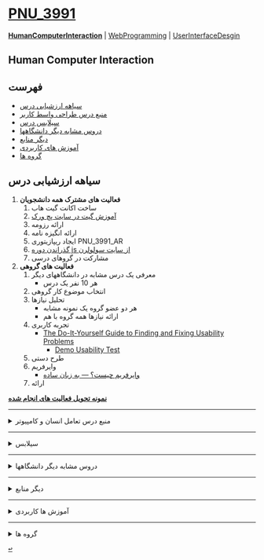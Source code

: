 <a name="TOC"></a>
# [PNU_3991](https://github.com/AliRazavi-edu/PNU_3991#TOC)

[**HumanComputerInteraction**](https://github.com/AliRazavi-edu/PNU_3991/blob/master/_BSc/HumanComputerInteraction/README.md#TOC) | [WebProgramming](https://github.com/AliRazavi-edu/PNU_3991/blob/master/_BSc/WebProgramming/README.md#TOC) | [UserInterfaceDesgin](https://github.com/AliRazavi-edu/PNU_3991/blob/master/_BSc/UserInterfaceDesgin/README.md#TOC) 

## Human Computer Interaction
## فهرست
- [سیاهه ارزشیابی درس](#Evaluation)
- [منبع درس طراحی واسط کاربر](#CourseRef)
- [سیلابس درس](#Curriculum)
- [دروس مشابه دیگر دانشگاهها](#RelatedCourses)
- [دیگر منابع](#RelatedRef)
- [آموزش های کاربردی](#eLearning)
- [گروه ها](#Groups)

<a name="Evaluation"></a>
## سیاهه ارزشیابی درس
1. **فعالیت های مشترک همه دانشجویان**
    1. ساخت اکانت گیت هاب
    2. [آموزش گیت در سایت پچ ورک](http://jlord.us/patchwork/)
    3. ارائه رزومه
    4. ارائه انگیزه نامه
    5. ایجاد ریپازیتوری PNU_3991_AR
    6. [گذراندن دوره js از سایت سولولرن](http://Sololearn.com)
    7. مشارکت در گروهای درسی
2. **فعالیت های گروهی**
    1. معرفی یک درس مشابه در دانشگاههای دیگر
        - هر 10 نفر یک درس
    2. انتخاب موضوع کار گروهی
    3. تحلیل نیازها
        - هر دو عضو گروه یک نمونه مشابه
        - ارائه نیازها همه گروه با هم
    4. تجربه کاربری
        - [The Do-It-Yourself Guide to Finding and Fixing Usability Problems](http://www.sensible.com/rsme.html)
            - [Demo Usability Test](https://youtu.be/1UCDUOB_aS8)
    5. طرح دستی
    6. وایرفریم
        - [وایرفریم چیست؟ — به زبان ساده](https://blog.faradars.org/%D9%88%D8%A7%DB%8C%D8%B1%D9%81%D8%B1%DB%8C%D9%85-%D8%A8%D9%87-%D8%B2%D8%A8%D8%A7%D9%86-%D8%B3%D8%A7%D8%AF%D9%87/)
    7. ارائه
       
[**نمونه تحویل فعالیت های انجام شده**](https://github.com/mir-mohammad/PNU_3991_AR/)
       
---------------

<a name="CourseRef"></a>
<details>
    <summary>منبع درس تعامل انسان و کامپیوتر</summary>

> ## منبع درس 
<a href=""><img src="https://github.com/AliRazavi-edu/PNU_3991/blob/master/_Image/Human%20Computer%20Interaction.png"> </a>
# Table of contents

## Chapter 1 Introduction

## Chapter 2 Specific HCI Guidelines
 
## Chapter 3 Human Factors as HCI Theories

## Chapter 4 HCI Design

## Chapter 5 User Interface Layer

## Chapter 6 UI Development Toolkit

## Chapter 7 Interactive System Development 

## Chapter 8 User Interface Evaluation 

## Chapter 9 Future of HCI

## INDEX

[<kbd>↩</kbd>](#TOC)

</details>

-------------------------------------------

<a name="Curriculum"></a>
<details>
    <summary>سیلابس</summary>

>## [سیلابس وزرات علوم برای درس تعامل انسان و كامپيوتر](https://github.com/AliRazavi-edu/PNU_3991/blob/master/_Syllabus/_1569752509_1_HCI.pdf) 

[<kbd>↩</kbd>](#TOC)

</details>

-------------

<a name="RelatedCourses"></a>
<details>
    <summary>دروس مشابه دیگر دانشگاهها</summary>

>## دروس مشابه دیگر دانشگاهها


[<kbd>↩</kbd>](#TOC)
       
       
</details>

---------------

<a name="RelatedRef"></a>
<details>
    <summary>دیگر منابع</summary>

> ## دیگر منابع

[<kbd>↩</kbd>](#TOC)

</details>

---------------

<a name="eLearning"></a>
<details>
    <summary>آموزش ها کاربردی</summary>

> ## آموزش ها کاربردی

- [آموزش تعامل انسان با کامپیوتر-فرادرس](https://faradars.org/courses/fvsft110-theory-of-languages-and-machines)

[<kbd>↩</kbd>](#TOC)

</details>

-----------------------

<a name="Groups"></a>

<details>
    <summary>گروه ها</summary>


## گروه ها

<a name="G-H01"></a>

1. G-H01
    1. [_HCI-04_مهديه اسدپور](https://github.com/AliRazavi-edu/PNU_3991/tree/master/_BSc/HumanComputerInteraction/04_%D9%85%D9%87%D8%AF%D9%8A%D9%87%20%D8%A7%D8%B3%D8%AF%D9%BE%D9%88%D8%B1)
    1. [_HCI-17_محمدجلال صفائيان](https://github.com/AliRazavi-edu/PNU_3991/tree/master/_BSc/HumanComputerInteraction/17_%D9%85%D8%AD%D9%85%D8%AF%D8%AC%D9%84%D8%A7%D9%84%20%D8%B5%D9%81%D8%A7%D8%A6%D9%8A%D8%A7%D9%86)
    1. [_HCI-28_صبا مصفا](https://github.com/AliRazavi-edu/PNU_3991/tree/master/_BSc/HumanComputerInteraction/28_%D8%B5%D8%A8%D8%A7%20%D9%85%D8%B5%D9%81%D8%A7)    
    1. [_HCI-29_فاطمه مظفري](https://github.com/AliRazavi-edu/PNU_3991/tree/master/_BSc/HumanComputerInteraction/29_%D9%81%D8%A7%D8%B7%D9%85%D9%87%20%D9%85%D8%B8%D9%81%D8%B1%D9%8A)
    1. [_HCI-34_فاطمه هاشم زاده](https://github.com/AliRazavi-edu/PNU_3991/tree/master/_BSc/HumanComputerInteraction/34_%D9%81%D8%A7%D8%B7%D9%85%D9%87%20%D9%87%D8%A7%D8%B4%D9%85%20%D8%B2%D8%A7%D8%AF%D9%87)   

<a name="G-H02"></a>

2. G-H02
    1. [_HCI-25 میرمحمد کمالی](https://github.com/AliRazavi-edu/PNU_3991/tree/master/_BSc/HumanComputerInteraction/25_%D9%85%D9%8A%D8%B1%D9%85%D8%AD%D9%85%D8%AF%20%D9%83%D9%85%D8%A7%D9%84%D9%8A)
    1. [_HCI-36 مهدی یزدی راد](https://github.com/AliRazavi-edu/PNU_3991/tree/master/_BSc/HumanComputerInteraction/36_%D9%85%D9%87%D8%AF%D9%8A%20%D9%8A%D8%B2%D8%AF%D9%8A%20%D8%B1%D8%A7%D8%AF)
    1. [_HCI-20 شقایق عابدینی](https://github.com/AliRazavi-edu/PNU_3991/tree/master/_BSc/HumanComputerInteraction/20_%D8%B4%D9%82%D8%A7%D9%8A%D9%82%20%D8%B9%D8%A7%D8%A8%D8%AF%D9%8A%D9%86%D9%8A)    
    1. [_HCI-35 مرضیه هوشمندپور](https://github.com/AliRazavi-edu/PNU_3991/tree/master/_BSc/HumanComputerInteraction/35_%D9%85%D8%B1%D8%B6%D9%8A%D9%87%20%D9%87%D9%88%D8%B4%D9%85%D9%86%D8%AF%D9%BE%D9%88%D8%B1)
    1. [_HCI-24 سحرکلیائی](https://github.com/AliRazavi-edu/PNU_3991/tree/master/_BSc/HumanComputerInteraction/24_%D8%B3%D8%AD%D8%B1%20%D9%83%D9%84%D9%8A%D8%A7%D9%8A%D9%8A)  
    1. [_HCI-01 زهرا احمدی پردستی](https://github.com/AliRazavi-edu/PNU_3991/tree/master/_BSc/HumanComputerInteraction/01_%D8%B2%D9%87%D8%B1%D8%A7%20%D8%A7%D8%AD%D9%85%D8%AF%D9%8A%20%D9%BE%D8%B1%D8%AF%D8%B3%D8%AA%D9%8A)
    
<a name="G-H03"></a>

3. G-H03 
    1. [06_بهاره برادران سلماس](https://github.com/AliRazavi-edu/PNU_3991/tree/master/_BSc/HumanComputerInteraction/06_%D8%A8%D9%87%D8%A7%D8%B1%D9%87%20%D8%A8%D8%B1%D8%A7%D8%AF%D8%B1%D8%A7%D9%86%20%D8%B3%D9%84%D9%85%D8%A7%D8%B3)
    1. []()
    1. []()
    
<a name="G-H04"></a>

4. G-H04  
    1. [24_محمد طاها گوینده برحقی](https://github.com/AliRazavi-edu/PNU_3991/tree/master/_BSc/HumanComputerInteraction/24_%D9%85%D8%AD%D9%85%D8%AF%20%D8%B7%D8%A7%D9%87%D8%A7%20%DA%AF%D9%88%DB%8C%D9%86%D8%AF%D9%87%20%D8%A8%D8%B1%D8%AD%D9%82%DB%8C)
    1. []()
    1. []()  
    
<a name="G-H05"></a>

5. G-H05    
    1. [11_سيدامين حسيني](https://github.com/AliRazavi-edu/PNU_3991/tree/master/_BSc/HumanComputerInteraction/11_%D8%B3%D9%8A%D8%AF%D8%A7%D9%85%D9%8A%D9%86%20%D8%AD%D8%B3%D9%8A%D9%86%D9%8A)
    1. []()    
    1. []()  
    
<a name="G-H06"></a>

6. G-H06    
    1. []()
    1. []()    
    1. []() 
    
<a name="G-H07"></a>

7. G-H07
    1. []()
    1. []()    
    1. []() 
    
<a name="G-H08"></a>

8. G-H08
    1. []()            
    1. []()    
    1. []()
    
</details>

[<kbd>↩</kbd>](#TOC)
        


